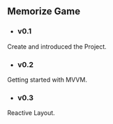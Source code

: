 ## Memorize Game

- ### v0.1 

Create and introduced the Project.

- ### v0.2 

Getting started with MVVM.

- ### v0.3 

Reactive Layout.

